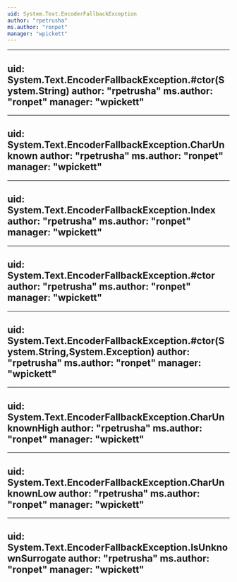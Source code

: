 ```yaml
---
uid: System.Text.EncoderFallbackException
author: "rpetrusha"
ms.author: "ronpet"
manager: "wpickett"
---
```


---
uid: System.Text.EncoderFallbackException.#ctor(System.String)
author: "rpetrusha"
ms.author: "ronpet"
manager: "wpickett"
---

---
uid: System.Text.EncoderFallbackException.CharUnknown
author: "rpetrusha"
ms.author: "ronpet"
manager: "wpickett"
---

---
uid: System.Text.EncoderFallbackException.Index
author: "rpetrusha"
ms.author: "ronpet"
manager: "wpickett"
---

---
uid: System.Text.EncoderFallbackException.#ctor
author: "rpetrusha"
ms.author: "ronpet"
manager: "wpickett"
---

---
uid: System.Text.EncoderFallbackException.#ctor(System.String,System.Exception)
author: "rpetrusha"
ms.author: "ronpet"
manager: "wpickett"
---

---
uid: System.Text.EncoderFallbackException.CharUnknownHigh
author: "rpetrusha"
ms.author: "ronpet"
manager: "wpickett"
---

---
uid: System.Text.EncoderFallbackException.CharUnknownLow
author: "rpetrusha"
ms.author: "ronpet"
manager: "wpickett"
---

---
uid: System.Text.EncoderFallbackException.IsUnknownSurrogate
author: "rpetrusha"
ms.author: "ronpet"
manager: "wpickett"
---
